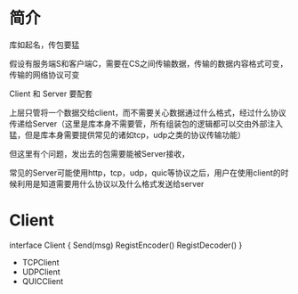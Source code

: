 # 简介

库如起名，传包要猛

假设有服务端S和客户端C，需要在CS之间传输数据，传输的数据内容格式可变，传输的网络协议可变


Client 和 Server 要配套

上层只管将一个数据交给client，而不需要关心数据通过什么格式，经过什么协议传递给Server（这里是库本身不需要管，所有组装包的逻辑都可以交由外部注入猛，但是库本身需要提供常见的诸如tcp，udp之类的协议传输功能）

但这里有个问题，发出去的包需要能被Server接收，

常见的Server可能使用http，tcp，udp，quic等协议之后，用户在使用client的时候利用是知道需要用什么协议以及什么格式发送给server


# Client

interface Client {
    Send(msg)
    RegistEncoder()
    RegistDecoder()
}

- TCPClient
- UDPClient
- QUICClient

